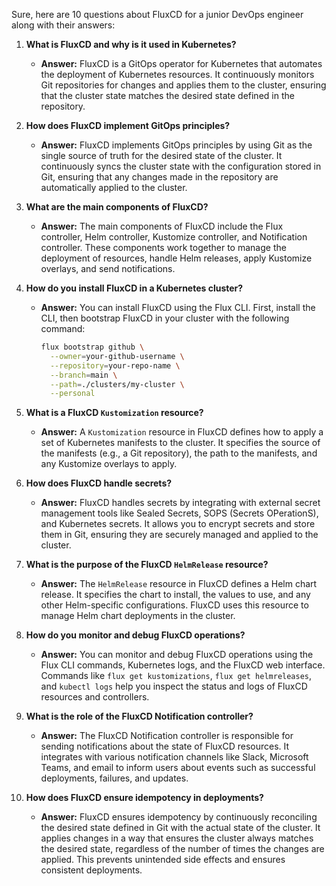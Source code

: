 Sure, here are 10 questions about FluxCD for a junior DevOps engineer along with their answers:

1. **What is FluxCD and why is it used in Kubernetes?**
   - **Answer:** FluxCD is a GitOps operator for Kubernetes that automates the deployment of Kubernetes resources. It continuously monitors Git repositories for changes and applies them to the cluster, ensuring that the cluster state matches the desired state defined in the repository.

2. **How does FluxCD implement GitOps principles?**
   - **Answer:** FluxCD implements GitOps principles by using Git as the single source of truth for the desired state of the cluster. It continuously syncs the cluster state with the configuration stored in Git, ensuring that any changes made in the repository are automatically applied to the cluster.

3. **What are the main components of FluxCD?**
   - **Answer:** The main components of FluxCD include the Flux controller, Helm controller, Kustomize controller, and Notification controller. These components work together to manage the deployment of resources, handle Helm releases, apply Kustomize overlays, and send notifications.

4. **How do you install FluxCD in a Kubernetes cluster?**
   - **Answer:** You can install FluxCD using the Flux CLI. First, install the CLI, then bootstrap FluxCD in your cluster with the following command:
     ```sh
     flux bootstrap github \
       --owner=your-github-username \
       --repository=your-repo-name \
       --branch=main \
       --path=./clusters/my-cluster \
       --personal
     ```

5. **What is a FluxCD `Kustomization` resource?**
   - **Answer:** A `Kustomization` resource in FluxCD defines how to apply a set of Kubernetes manifests to the cluster. It specifies the source of the manifests (e.g., a Git repository), the path to the manifests, and any Kustomize overlays to apply.

6. **How does FluxCD handle secrets?**
   - **Answer:** FluxCD handles secrets by integrating with external secret management tools like Sealed Secrets, SOPS (Secrets OPerationS), and Kubernetes secrets. It allows you to encrypt secrets and store them in Git, ensuring they are securely managed and applied to the cluster.

7. **What is the purpose of the FluxCD `HelmRelease` resource?**
   - **Answer:** The `HelmRelease` resource in FluxCD defines a Helm chart release. It specifies the chart to install, the values to use, and any other Helm-specific configurations. FluxCD uses this resource to manage Helm chart deployments in the cluster.

8. **How do you monitor and debug FluxCD operations?**
   - **Answer:** You can monitor and debug FluxCD operations using the Flux CLI commands, Kubernetes logs, and the FluxCD web interface. Commands like `flux get kustomizations`, `flux get helmreleases`, and `kubectl logs` help you inspect the status and logs of FluxCD resources and controllers.

9. **What is the role of the FluxCD Notification controller?**
   - **Answer:** The FluxCD Notification controller is responsible for sending notifications about the state of FluxCD resources. It integrates with various notification channels like Slack, Microsoft Teams, and email to inform users about events such as successful deployments, failures, and updates.

10. **How does FluxCD ensure idempotency in deployments?**
    - **Answer:** FluxCD ensures idempotency by continuously reconciling the desired state defined in Git with the actual state of the cluster. It applies changes in a way that ensures the cluster always matches the desired state, regardless of the number of times the changes are applied. This prevents unintended side effects and ensures consistent deployments.